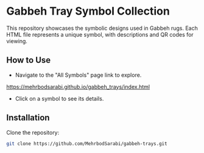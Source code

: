 # Gabbeh Tray Symbol Collection

This repository showcases the symbolic designs used in Gabbeh rugs. Each HTML file represents a unique symbol, with descriptions and QR codes for viewing.

## How to Use
- Navigate to the "All Symbols" page link to explore.

https://mehrbodsarabi.github.io/gabbeh_trays/index.html

- Click on a symbol to see its details.

## Installation
Clone the repository:
```bash
git clone https://github.com/MehrbodSarabi/gabbeh-trays.git
